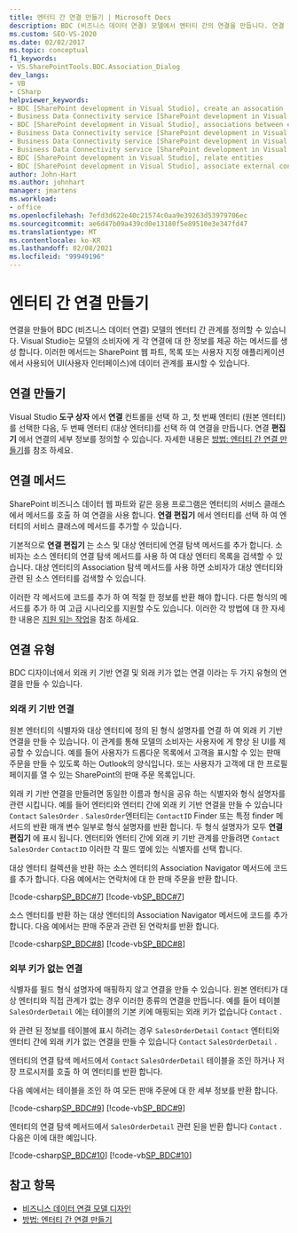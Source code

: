 ```yaml
---
title: 엔터티 간 연결 만들기 | Microsoft Docs
description: BDC (비즈니스 데이터 연결) 모델에서 엔터티 간의 연결을 만듭니다. 연결 방법 및 연결 형식에 대해 알아봅니다.
ms.custom: SEO-VS-2020
ms.date: 02/02/2017
ms.topic: conceptual
f1_keywords:
- VS.SharePointTools.BDC.Association_Dialog
dev_langs:
- VB
- CSharp
helpviewer_keywords:
- BDC [SharePoint development in Visual Studio], create an assocation
- Business Data Connectivity service [SharePoint development in Visual Studio], associations between entities
- BDC [SharePoint development in Visual Studio], associations between entities
- Business Data Connectivity service [SharePoint development in Visual Studio], create an assocation
- Business Data Connectivity service [SharePoint development in Visual Studio], associate external content types
- Business Data Connectivity service [SharePoint development in Visual Studio], relate entities
- BDC [SharePoint development in Visual Studio], relate entities
- BDC [SharePoint development in Visual Studio], associate external content types
author: John-Hart
ms.author: johnhart
manager: jmartens
ms.workload:
- office
ms.openlocfilehash: 7efd3d622e40c21574c0aa9e39263d53979706ec
ms.sourcegitcommit: ae6d47b09a439cd0e13180f5e89510e3e347fd47
ms.translationtype: MT
ms.contentlocale: ko-KR
ms.lasthandoff: 02/08/2021
ms.locfileid: "99949196"
---
```

# <a name="create-an-association-between-entities"></a>엔터티 간 연결 만들기
  연결을 만들어 BDC (비즈니스 데이터 연결) 모델의 엔터티 간 관계를 정의할 수 있습니다. Visual Studio는 모델의 소비자에 게 각 연결에 대 한 정보를 제공 하는 메서드를 생성 합니다. 이러한 메서드는 SharePoint 웹 파트, 목록 또는 사용자 지정 애플리케이션에서 사용되어 UI(사용자 인터페이스)에 데이터 관계를 표시할 수 있습니다.

## <a name="create-an-association"></a>연결 만들기
 Visual Studio **도구 상자** 에서 **연결** 컨트롤을 선택 하 고, 첫 번째 엔터티 (원본 엔터티)를 선택한 다음, 두 번째 엔터티 (대상 엔터티)를 선택 하 여 연결을 만듭니다. 연결 **편집기** 에서 연결의 세부 정보를 정의할 수 있습니다. 자세한 내용은 [방법: 엔터티 간 연결 만들기](../sharepoint/how-to-create-an-association-between-entities.md)를 참조 하세요.

## <a name="association-methods"></a>연결 메서드
 SharePoint 비즈니스 데이터 웹 파트와 같은 응용 프로그램은 엔터티의 서비스 클래스에서 메서드를 호출 하 여 연결을 사용 합니다. **연결 편집기** 에서 엔터티를 선택 하 여 엔터티의 서비스 클래스에 메서드를 추가할 수 있습니다.

 기본적으로 **연결 편집기** 는 소스 및 대상 엔터티에 연결 탐색 메서드를 추가 합니다. 소비자는 소스 엔터티의 연결 탐색 메서드를 사용 하 여 대상 엔터티 목록을 검색할 수 있습니다. 대상 엔터티의 Association 탐색 메서드를 사용 하면 소비자가 대상 엔터티와 관련 된 소스 엔터티를 검색할 수 있습니다.

 이러한 각 메서드에 코드를 추가 하 여 적절 한 정보를 반환 해야 합니다. 다른 형식의 메서드를 추가 하 여 고급 시나리오를 지원할 수도 있습니다. 이러한 각 방법에 대 한 자세한 내용은 [지원 되는 작업](/previous-versions/office/developer/sharepoint-2010/ee557363(v=office.14))을 참조 하세요.

## <a name="types-of-associations"></a>연결 유형
 BDC 디자이너에서 외래 키 기반 연결 및 외래 키가 없는 연결 이라는 두 가지 유형의 연결을 만들 수 있습니다.

### <a name="foreign-key-based-association"></a>외래 키 기반 연결
 원본 엔터티의 식별자와 대상 엔터티에 정의 된 형식 설명자를 연결 하 여 외래 키 기반 연결을 만들 수 있습니다. 이 관계를 통해 모델의 소비자는 사용자에 게 향상 된 UI를 제공할 수 있습니다. 예를 들어 사용자가 드롭다운 목록에서 고객을 표시할 수 있는 판매 주문을 만들 수 있도록 하는 Outlook의 양식입니다. 또는 사용자가 고객에 대 한 프로필 페이지를 열 수 있는 SharePoint의 판매 주문 목록입니다.

 외래 키 기반 연결을 만들려면 동일한 이름과 형식을 공유 하는 식별자와 형식 설명자를 관련 시킵니다. 예를 들어 엔터티와 엔터티 간에 외래 키 기반 연결을 만들 수 있습니다 `Contact` `SalesOrder` . `SalesOrder`엔터티는 `ContactID` Finder 또는 특정 finder 메서드의 반환 매개 변수 일부로 형식 설명자를 반환 합니다. 두 형식 설명자가 모두 **연결 편집기** 에 표시 됩니다. 엔터티와 엔터티 간에 외래 키 기반 관계를 만들려면 `Contact` `SalesOrder` `ContactID` 이러한 각 필드 옆에 있는 식별자를 선택 합니다.

 대상 엔터티 컬렉션을 반환 하는 소스 엔터티의 Association Navigator 메서드에 코드를 추가 합니다. 다음 예에서는 연락처에 대 한 판매 주문을 반환 합니다.

 [!code-csharp[SP_BDC#7](../sharepoint/codesnippet/CSharp/SP_BDC/bdcmodel1/contactservice.cs#7)]
 [!code-vb[SP_BDC#7](../sharepoint/codesnippet/VisualBasic/sp_bdc/bdcmodel1/contactservice.vb#7)]

 소스 엔터티를 반환 하는 대상 엔터티의 Association Navigator 메서드에 코드를 추가 합니다. 다음 예에서는 판매 주문과 관련 된 연락처를 반환 합니다.

 [!code-csharp[SP_BDC#8](../sharepoint/codesnippet/CSharp/SP_BDC/bdcmodel1/salesorderservice.cs#8)]
 [!code-vb[SP_BDC#8](../sharepoint/codesnippet/VisualBasic/sp_bdc/bdcmodel1/salesorderservice.vb#8)]

### <a name="foreign-keyless-association"></a>외부 키가 없는 연결
 식별자를 필드 형식 설명자에 매핑하지 않고 연결을 만들 수 있습니다. 원본 엔터티가 대상 엔터티와 직접 관계가 없는 경우 이러한 종류의 연결을 만듭니다. 예를 들어 테이블 `SalesOrderDetail` 에는 테이블의 기본 키에 매핑되는 외래 키가 없습니다 `Contact` .

 와 관련 된 정보를 테이블에 표시 하려는 경우 `SalesOrderDetail` `Contact` 엔터티와 엔터티 간에 외래 키가 없는 연결을 만들 수 있습니다 `Contact` `SalesOrderDetail` .

 엔터티의 연결 탐색 메서드에서 `Contact` `SalesOrderDetail` 테이블을 조인 하거나 저장 프로시저를 호출 하 여 엔터티를 반환 합니다.

 다음 예에서는 테이블을 조인 하 여 모든 판매 주문에 대 한 세부 정보를 반환 합니다.

 [!code-csharp[SP_BDC#9](../sharepoint/codesnippet/CSharp/SP_BDC/bdcmodel1/contactservice.cs#9)]
 [!code-vb[SP_BDC#9](../sharepoint/codesnippet/VisualBasic/sp_bdc/bdcmodel1/contactservice.vb#9)]

 엔터티의 연결 탐색 메서드에서 `SalesOrderDetail` 관련 된을 반환 합니다 `Contact` . 다음은 이에 대한 예입니다.

 [!code-csharp[SP_BDC#10](../sharepoint/codesnippet/CSharp/SP_BDC/bdcmodel1/salesorderdetailservice.cs#10)]
 [!code-vb[SP_BDC#10](../sharepoint/codesnippet/VisualBasic/sp_bdc/bdcmodel1/salesorderdetailservice.vb#10)]

## <a name="see-also"></a>참고 항목
- [비즈니스 데이터 연결 모델 디자인](../sharepoint/designing-a-business-data-connectivity-model.md)
- [방법: 엔터티 간 연결 만들기](../sharepoint/how-to-create-an-association-between-entities.md)

